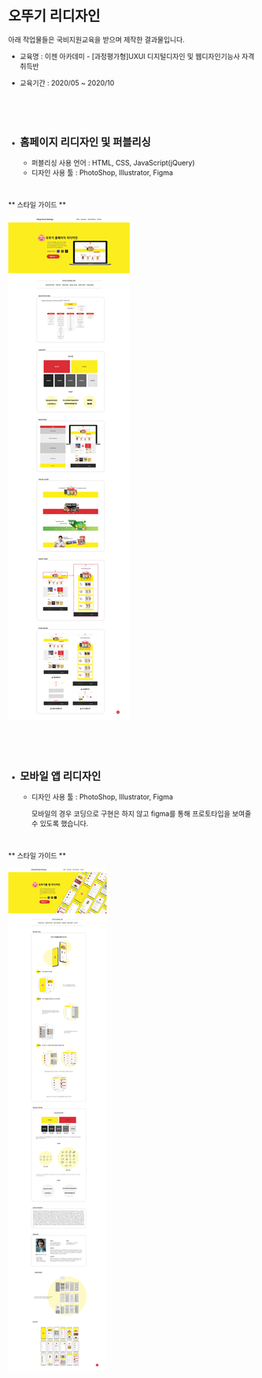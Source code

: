 # 오뚜기 리디자인

아래 작업물들은 국비지원교육을 받으며 제작한 결과물입니다.

- 교육명 : 이젠 아카데미 - [과정평가형]UXUI 디지털디자인 및 웹디자인기능사 자격취득반

- 교육기간 : 2020/05 ~ 2020/10

<br />
<br />
<br />

- ## 홈페이지 리디자인 및 퍼블리싱

  - 퍼블리싱 사용 언어 : HTML, CSS, JavaScript(jQuery)
  - 디자인 사용 툴 : PhotoShop, Illustrator, Figma

<br />

** 스타일 가이드 **

![오뚜기 홈페이지 리디자인 스타일 가이드 이미지입니다.](images/guideImg/styleGuide_web.png)

<br />
<br />
<br />

- ## 모바일 앱 리디자인

  - 디자인 사용 툴 : PhotoShop, Illustrator, Figma
    <br />

    모바일의 경우 코딩으로 구현은 하지 않고 figma를 통해 프로토타입을 보여줄 수 있도록 했습니다.

<br />

** 스타일 가이드 **

![오뚜기 홈페이지 리디자인 스타일 가이드 이미지입니다.](images/guideImg/styleGuide_mobile.png)
